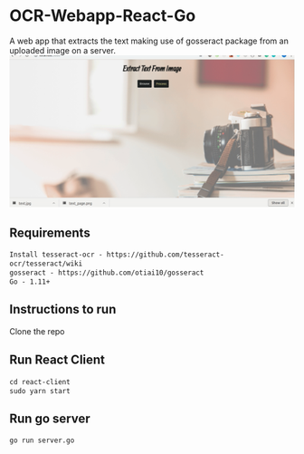# OCR-Webapp-React-Go
A web app that extracts the text making use of gosseract package from an uploaded image on a server. 
![](demo.gif)

## Requirements
   ```
   Install tesseract-ocr - https://github.com/tesseract-ocr/tesseract/wiki
   gosseract - https://github.com/otiai10/gosseract 
   Go - 1.11+ 
   ```
## Instructions to run
   Clone the repo <br/>
## Run React Client
   ```
   cd react-client 
   sudo yarn start
   ```
## Run go server
   ```
   go run server.go
   ```
